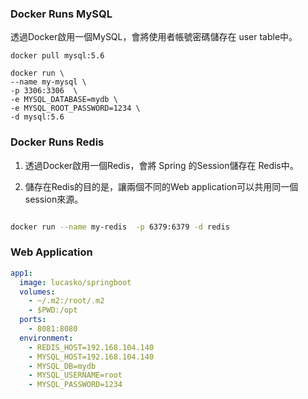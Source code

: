 ### Docker Runs MySQL
透過Docker啟用一個MySQL，會將使用者帳號密碼儲存在 user table中。

```docker
docker pull mysql:5.6

docker run \
--name my-mysql \
-p 3306:3306  \
-e MYSQL_DATABASE=mydb \
-e MYSQL_ROOT_PASSWORD=1234 \
-d mysql:5.6 
```


### Docker Runs Redis
1. 透過Docker啟用一個Redis，會將 Spring 的Session儲存在 Redis中。

2. 儲存在Redis的目的是，讓兩個不同的Web application可以共用同一個session來源。

```sh

docker run --name my-redis  -p 6379:6379 -d redis

```

### Web Application

```yml
app1:
  image: lucasko/springboot
  volumes:
    - ~/.m2:/root/.m2  
    - $PWD:/opt
  ports:
    - 8081:8080
  environment:
    - REDIS_HOST=192.168.104.140
    - MYSQL_HOST=192.168.104.140
    - MYSQL_DB=mydb
    - MYSQL_USERNAME=root
    - MYSQL_PASSWORD=1234
```

